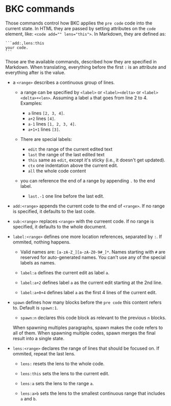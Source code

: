 BKC commands
============

Those commands control how BKC applies the `pre code` code into the current
state. In HTML they are passed by setting attributes on the `code` element,
like: `<code add="" lens="this">`. In Markdown, they are defined as:

    ```add:,lens:this
    your code.
    ```

Those are the available commands, described how they are specified in Markdown.
When translating, everything before the first `:` is an attribute and
everything after is the value.

* a `<range>` describes a continuous group of lines.

  * a range can be specified by `<label>` or `<label><delta>` or
    `<label><delta>+<len>`. Assuming a label `a` that goes from line 2 to 4.
      Examples:

    * `a` lines `[2, 3, 4]`.
    * `a+2` lines `[4]`.
    * `a-1` lines `[1, 2, 3, 4]`.
    * `a+1+1` lines `[3]`.

  * There are special labels:

    * `edit` the range of the current edited text
    * `last` the range of the last edited text
    * `this` same as `edit`, except it's sticky (i.e., it doesn't get updated).
    * `ctx` one indentation above the current edit.
    * `all` the whole code content

  * you can reference the end of a range by appending `.` to the end label.

    * `last.-1` one line before the last edit.

* `add:<range>` appends the current code to the end of `<range>`. If no range
  is specified, it defaults to the last code.

* `sub:<range>` replaces `<range>` with the curreent code. If no range is
  specified, it defaults to the whole document.

* `label:<range>` defines one more location references, separated by `:`. If
  ommited, nothing happens.

  * Valid names are: `[a-zA-Z_][a-zA-Z0-9#_]*`. Names starting with `#` are
    reserved for auto-generated names. You can't use any of the special labels
    as names.

  * `label:a` defines the current edit as label `a`.
  * `label:a+2` defines label `a` as the current edit starting at the 2nd line.
  * `label:a+0+4` defines label `a` as the first 4 lines of the current edit.

* `spawn` defines how many blocks before the `pre code` this content refers to.
  Default is `spawn:1`.

  * `spawn:n` declares this code block as relevant to the previous `n`
    blocks.

  When spawning multiples paragraphs, spawn makes the code refers to all of
  them. When spawning multiple codes, spawn merges the final result into a
  single state.

* `lens:<range>` declares the range of lines that should be focused on. If
  ommited, repeat the last lens.

  * `lens:` resets the lens to the whole code.

  * `lens:this` sets the lens to the current edit.

  * `lens:a` sets the lens to the range `a`.

  * `lens:a>b` sets the lens to the smallest continuous range that includes `a`
    and `b`.
